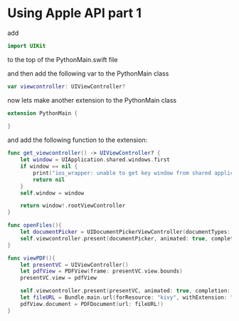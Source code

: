 # Using Apple API part 1

add 

```swift
import UIKit
```

to the top of the PythonMain.swift file

and then add the following var to the PythonMain class

```swift
var viewcontroller: UIViewController?
```

now lets make another extension to the PythonMain class

```swift
extension PythonMain {
    
}
```

and add the following function to the extension:

```swift
func get_viewcontroller() -> UIViewController? {
    let window = UIApplication.shared.windows.first
    if window == nil {
        print("ios_wrapper: unable to get key window from shared application\n")
        return nil
    }
    self.window = window

    return window!.rootViewController
}
```

```swift
func openFiles(){
    let documentPicker = UIDocumentPickerViewController(documentTypes: [], in: .open)
    self.viewcontroller.present(documentPicker, animated: true, completion: nil)
}
```

```swift
func viewPDF(){
    let presentVC = UIViewController()
    let pdfView = PDFView(frame: presentVC.view.bounds)
    presentVC.view = pdfView

    self.viewcontroller.present(presentVC, animated: true, completion: nil)
    let fileURL = Bundle.main.url(forResource: "kivy", withExtension: "pdf")
    pdfView.document = PDFDocument(url: fileURL!)
}
```

